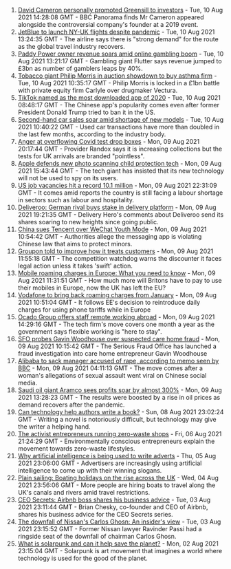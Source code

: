 1. [David Cameron personally promoted Greensill to investors](https://www.bbc.co.uk/news/business-58160208) - Tue, 10 Aug 2021 14:28:08 GMT - BBC Panorama finds Mr Cameron appeared alongside the controversial company's founder at a 2019 event.
2. [JetBlue to launch NY-UK flights despite pandemic](https://www.bbc.co.uk/news/business-58156118) - Tue, 10 Aug 2021 13:24:35 GMT - The airline says there is "strong demand" for the route as the global travel industry recovers.
3. [Paddy Power owner revenue soars amid online gambling boom](https://www.bbc.co.uk/news/business-58156250) - Tue, 10 Aug 2021 13:21:17 GMT - Gambling giant Flutter says revenue jumped to £3bn as number of gamblers leaps by 40%.
4. [Tobacco giant Philip Morris in auction showdown to buy asthma firm](https://www.bbc.co.uk/news/business-58156122) - Tue, 10 Aug 2021 10:35:17 GMT - Philip Morris is locked in a £1bn battle with private equity firm Carlyle over drugmaker Vectura.
5. [TikTok named as the most downloaded app of 2020](https://www.bbc.co.uk/news/business-58155103) - Tue, 10 Aug 2021 08:48:17 GMT - The Chinese app's popularity comes even after former President Donald Trump tried to ban it in the US.
6. [Second-hand car sales soar amid shortage of new models](https://www.bbc.co.uk/news/business-58150025) - Tue, 10 Aug 2021 10:40:22 GMT - Used car transactions have more than doubled in the last few months, according to the industry body.
7. [Anger at overflowing Covid test drop boxes](https://www.bbc.co.uk/news/business-58149951) - Mon, 09 Aug 2021 20:17:44 GMT - Provider Randox says it is increasing collections but the tests for UK arrivals are branded "pointless".
8. [Apple defends new photo scanning child protection tech](https://www.bbc.co.uk/news/technology-58145943) - Mon, 09 Aug 2021 15:43:44 GMT - The tech giant has insisted that its new technology will not be used to spy on its users.
9. [US job vacancies hit a record 10.1 million](https://www.bbc.co.uk/news/business-58154046) - Mon, 09 Aug 2021 22:31:09 GMT - It comes amid reports the country is still facing a labour shortage in sectors such as labour and hospitality.
10. [Deliveroo: German rival buys stake in delivery platform](https://www.bbc.co.uk/news/business-58145640) - Mon, 09 Aug 2021 19:21:35 GMT - Delivery Hero's comments about Deliveroo send its shares soaring to new heights since going public.
11. [China sues Tencent over WeChat Youth Mode](https://www.bbc.co.uk/news/technology-58145808) - Mon, 09 Aug 2021 10:54:42 GMT - Authorities allege the messaging app is violating Chinese law that aims to protect minors.
12. [Groupon told to improve how it treats customers](https://www.bbc.co.uk/news/business-58145635) - Mon, 09 Aug 2021 11:55:18 GMT - The competition watchdog warns the discounter it faces legal action unless it takes 'swift' action.
13. [Mobile roaming charges in Europe: What you need to know](https://www.bbc.co.uk/news/business-45064268) - Mon, 09 Aug 2021 11:31:51 GMT - How much more will Britons have to pay to use their mobiles in Europe, now the UK has left the EU?
14. [Vodafone to bring back roaming charges from January](https://www.bbc.co.uk/news/technology-58146039) - Mon, 09 Aug 2021 10:51:04 GMT - It follows EE's decision to reintroduce daily charges for using phone tariffs while in Europe
15. [Ocado Group offers staff remote working abroad](https://www.bbc.co.uk/news/business-58143560) - Mon, 09 Aug 2021 14:29:16 GMT - The tech firm's move covers one month a year as the government says flexible working is "here to stay".
16. [SFO probes Gavin Woodhouse over suspected care home fraud](https://www.bbc.co.uk/news/business-58112342) - Mon, 09 Aug 2021 10:15:42 GMT - The Serious Fraud Office has launched a fraud investigation into care home entrepreneur Gavin Woodhouse
17. [Alibaba to sack manager accused of rape, according to memo seen by BBC](https://www.bbc.co.uk/news/business-58141606) - Mon, 09 Aug 2021 04:11:13 GMT - The move comes after a woman's allegations of sexual assault went viral on Chinese social media.
18. [Saudi oil giant Aramco sees profits soar by almost 300%](https://www.bbc.co.uk/news/business-58141607) - Mon, 09 Aug 2021 13:28:23 GMT - The results were boosted by a rise in oil prices as demand recovers after the pandemic.
19. [Can technology help authors write a book?](https://www.bbc.co.uk/news/business-58098481) - Sun, 08 Aug 2021 23:02:24 GMT - Writing a novel is notoriously difficult, but technology may give the writer a helping hand.
20. [The activist entrepreneurs running zero-waste shops](https://www.bbc.co.uk/news/business-57920754) - Fri, 06 Aug 2021 21:24:29 GMT - Environmentally conscious entrepreneurs explain the movement towards zero-waste lifestyles.
21. [Why artificial intelligence is being used to write adverts](https://www.bbc.co.uk/news/business-57781557) - Thu, 05 Aug 2021 23:06:00 GMT - Advertisers are increasingly using artificial intelligence to come up with their winning slogans.
22. [Plain sailing: Boating holidays on the rise across the UK](https://www.bbc.co.uk/news/business-58069855) - Wed, 04 Aug 2021 23:56:06 GMT - More people are hiring boats to travel along the UK's canals and rivers amid travel restrictions.
23. [CEO Secrets: Airbnb boss shares his business advice](https://www.bbc.co.uk/news/business-58025562) - Tue, 03 Aug 2021 23:11:44 GMT - Brian Chesky, co-founder and CEO of Airbnb, shares his business advice for the CEO Secrets series.
24. [The downfall of Nissan's Carlos Ghosn: An insider's view](https://www.bbc.co.uk/news/business-58070929) - Tue, 03 Aug 2021 23:15:52 GMT - Former Nissan lawyer Ravinder Passi had a ringside seat of the downfall of chairman Carlos Ghosn.
25. [What is solarpunk and can it help save the planet?](https://www.bbc.co.uk/news/business-57761297) - Mon, 02 Aug 2021 23:15:04 GMT - Solarpunk is art movement that imagines a world where technology is used for the good of the planet.
